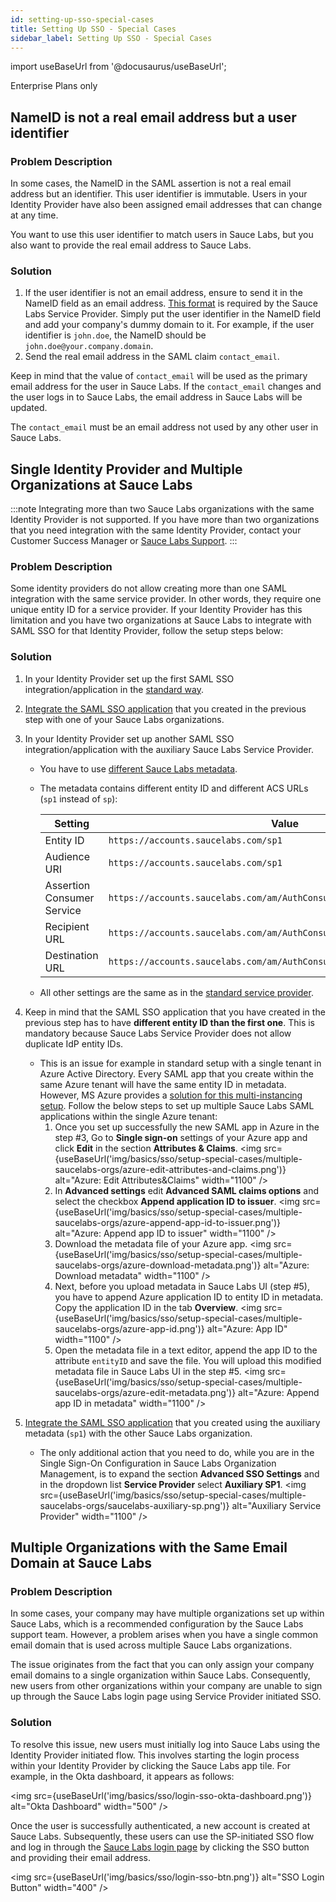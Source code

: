```yaml
---
id: setting-up-sso-special-cases
title: Setting Up SSO - Special Cases
sidebar_label: Setting Up SSO - Special Cases
---
```


import useBaseUrl from '@docusaurus/useBaseUrl';

<p><span className="sauceGreen">Enterprise Plans only</span></p>

## NameID is not a real email address but a user identifier

### Problem Description

In some cases, the NameID in the SAML assertion is not a real email address but an identifier. This user identifier is immutable. Users in your Identity Provider have also been assigned email addresses that can change at any time.

You want to use this user identifier to match users in Sauce Labs, but you also want to provide the real email address to Sauce Labs.

### Solution

1. If the user identifier is not an email address, ensure to send it in the NameID field as an email address. [This format](/basics/sso/setting-up-sso/#name-id) is required by the Sauce Labs Service Provider. Simply put the user identifier in the NameID field and add your company's dummy domain to it. For example, if the user identifier is `john.doe`, the NameID should be `john.doe@your.company.domain`.
2. Send the real email address in the SAML claim `contact_email`.

Keep in mind that the value of `contact_email` will be used as the primary email address for the user in Sauce Labs. If the `contact_email` changes and the user logs in to Sauce Labs, the email address in Sauce Labs will be updated.

The `contact_email` must be an email address not used by any other user in Sauce Labs.

## Single Identity Provider and Multiple Organizations at Sauce Labs

:::note
Integrating more than two Sauce Labs organizations with the same Identity Provider is not supported. If you have more than two organizations that you need integration with the same Identity Provider, contact your Customer Success Manager or [Sauce Labs Support](mailto:help@saucelabs.com).
:::

### Problem Description

Some identity providers do not allow creating more than one SAML integration with the same service provider. In other words, they require one unique entity ID for a service provider.
If your Identity Provider has this limitation and you have two organizations at Sauce Labs to integrate with SAML SSO for that Identity Provider, follow the setup steps below:

### Solution

1. In your Identity Provider set up the first SAML SSO integration/application in the [standard way](/basics/sso/setting-up-sso/#setting-up-identity-provider).
2. [Integrate the SAML SSO application](/basics/sso/setting-up-sso/#integrating-with-sauce-labs-service-provider) that you created in the previous step with one of your Sauce Labs organizations.
3. In your Identity Provider set up another SAML SSO integration/application with the auxiliary Sauce Labs Service Provider.

   - You have to use [different Sauce Labs metadata](https://accounts.saucelabs.com/am/sso/metadata/https%3A%2F%2Faccounts.saucelabs.com%2Fsp1).
   - The metadata contains different entity ID and different ACS URLs (`sp1` instead of `sp`):

     | Setting                    | Value                                                                   |
     | -------------------------- | ----------------------------------------------------------------------- |
     | Entity ID                  | `https://accounts.saucelabs.com/sp1`                                    |
     | Audience URI               | `https://accounts.saucelabs.com/sp1`                                    |
     | Assertion Consumer Service | `https://accounts.saucelabs.com/am/AuthConsumer/metaAlias/authtree/sp1` |
     | Recipient URL              | `https://accounts.saucelabs.com/am/AuthConsumer/metaAlias/authtree/sp1` |
     | Destination URL            | `https://accounts.saucelabs.com/am/AuthConsumer/metaAlias/authtree/sp1` |

   - All other settings are the same as in the [standard service provider](/basics/sso/setting-up-sso/#setting-up-identity-provider).

4. Keep in mind that the SAML SSO application that you have created in the previous step has to have **different entity ID than the first one**. This is mandatory because Sauce Labs Service Provider does not allow duplicate IdP entity IDs.
   - This is an issue for example in standard setup with a single tenant in Azure Active Directory. Every SAML app that you create within the same Azure tenant will have the same entity ID in metadata. However, MS Azure provides a [solution for this multi-instancing setup](https://learn.microsoft.com/en-us/azure/active-directory/develop/reference-app-multi-instancing). Follow the below steps to set up multiple Sauce Labs SAML applications within the single Azure tenant:
     1. Once you set up successfully the new SAML app in Azure in the step #3, Go to **Single sign-on** settings of your Azure app and click **Edit** in the section **Attributes & Claims**.
        <img src={useBaseUrl('img/basics/sso/setup-special-cases/multiple-saucelabs-orgs/azure-edit-attributes-and-claims.png')} alt="Azure: Edit Attributes&Claims" width="1100" />
     2. In **Advanced settings** edit **Advanced SAML claims options** and select the checkbox **Append application ID to issuer**.
        <img src={useBaseUrl('img/basics/sso/setup-special-cases/multiple-saucelabs-orgs/azure-append-app-id-to-issuer.png')} alt="Azure: Append app ID to issuer" width="1100" />
     3. Download the metadata file of your Azure app.
        <img src={useBaseUrl('img/basics/sso/setup-special-cases/multiple-saucelabs-orgs/azure-download-metadata.png')} alt="Azure: Download metadata" width="1100" />
     4. Next, before you upload metadata in Sauce Labs UI (step #5), you have to append Azure application ID to entity ID in metadata. Copy the application ID in the tab **Overview**.
        <img src={useBaseUrl('img/basics/sso/setup-special-cases/multiple-saucelabs-orgs/azure-app-id.png')} alt="Azure: App ID" width="1100" />
     5. Open the metadata file in a text editor, append the app ID to the attribute `entityID` and save the file. You will upload this modified metadata file in Sauce Labs UI in the step #5.
        <img src={useBaseUrl('img/basics/sso/setup-special-cases/multiple-saucelabs-orgs/azure-edit-metadata.png')} alt="Azure: Append app ID in metadata" width="1100" />
5. [Integrate the SAML SSO application](/basics/sso/setting-up-sso/#integrating-with-sauce-labs-service-provider) that you created using the auxiliary metadata (`sp1`) with the other Sauce Labs organization.
   - The only additional action that you need to do, while you are in the Single Sign-On Configuration in Sauce Labs Organization Management, is to expand the section **Advanced SSO Settings** and in the dropdown list **Service Provider** select **Auxiliary SP1**.
     <img src={useBaseUrl('img/basics/sso/setup-special-cases/multiple-saucelabs-orgs/saucelabs-auxiliary-sp.png')} alt="Auxiliary Service Provider" width="1100" />

## Multiple Organizations with the Same Email Domain at Sauce Labs

### Problem Description

In some cases, your company may have multiple organizations set up within Sauce Labs, which is a recommended configuration by the Sauce Labs support team. However, a problem arises when you have a single common email domain that is used across multiple Sauce Labs organizations.

The issue originates from the fact that you can only assign your company email domains to a single organization within Sauce Labs. Consequently, new users from other organizations within your company are unable to sign up through the Sauce Labs login page using Service Provider initiated SSO.

### Solution

To resolve this issue, new users must initially log into Sauce Labs using the Identity Provider initiated flow. This involves starting the login process within your Identity Provider by clicking the Sauce Labs app tile. For example, in the Okta dashboard, it appears as follows:

<img src={useBaseUrl('img/basics/sso/login-sso-okta-dashboard.png')} alt="Okta Dashboard" width="500" />

Once the user is successfully authenticated, a new account is created at Sauce Labs. Subsequently, these users can use the SP-initiated SSO flow and log in through the [Sauce Labs login page](https://accounts.saucelabs.com) by clicking the SSO button and providing their email address.

<img src={useBaseUrl('img/basics/sso/login-sso-btn.png')} alt="SSO Login Button" width="400" />
